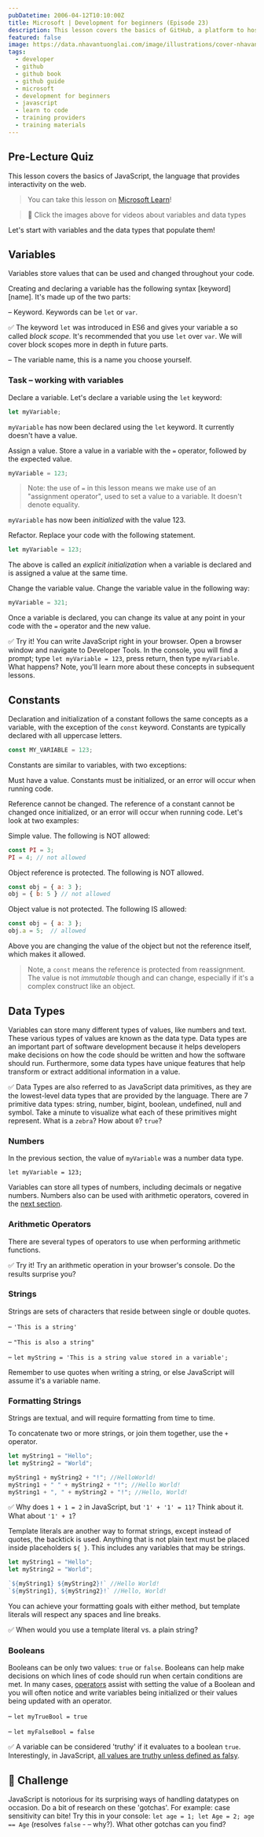 ```yaml
---
pubDatetime: 2006-04-12T10:10:00Z
title: Microsoft | Development for beginners (Episode 23)
description: This lesson covers the basics of GitHub, a platform to host and manage changes to your code.
featured: false
image: https://data.nhavantuonglai.com/image/illustrations/cover-nhavantuonglai-com-0508.jpg
tags:
  - developer
  - github
  - github book
  - github guide
  - microsoft
  - development for beginners
  - javascript
  - learn to code
  - training providers
  - training materials
---
```


## Pre-Lecture Quiz

This lesson covers the basics of JavaScript, the language that provides interactivity on the web.

> You can take this lesson on [Microsoft Learn](https://docs.microsoft.com/learn/modules/web-development-101-variables/?WT.mc_id=academic-77807-sagibbon)!

> 🎥 Click the images above for videos about variables and data types

Let's start with variables and the data types that populate them!
## Variables

Variables store values that can be used and changed throughout your code.

Creating and declaring a variable has the following syntax [keyword] [name]. It's made up of the two parts:

– Keyword. Keywords can be `let` or `var`.  

✅ The keyword `let` was introduced in ES6 and gives your variable a so called _block scope._ It's recommended that you use `let` over `var`. We will cover block scopes more in depth in future parts.

– The variable name, this is a name you choose yourself.

### Task – working with variables

Declare a variable. Let's declare a variable using the `let` keyword:

```javascript
let myVariable;
```

`myVariable` has now been declared using the `let` keyword. It currently doesn't have a value.

Assign a value. Store a value in a variable with the `=` operator, followed by the expected value.

```javascript
myVariable = 123;
```

> Note: the use of `=` in this lesson means we make use of an "assignment operator", used to set a value to a variable. It doesn't denote equality.

`myVariable` has now been _initialized_ with the value 123.

Refactor. Replace your code with the following statement.

```javascript
let myVariable = 123;
```

The above is called an _explicit initialization_ when a variable is declared and is assigned a value at the same time.

Change the variable value. Change the variable value in the following way:

```javascript
myVariable = 321;
```

Once a variable is declared, you can change its value at any point in your code with the `=` operator and the new value.

✅ Try it! You can write JavaScript right in your browser. Open a browser window and navigate to Developer Tools. In the console, you will find a prompt; type `let myVariable = 123`, press return, then type `myVariable`. What happens? Note, you'll learn more about these concepts in subsequent lessons.

## Constants

Declaration and initialization of a constant follows the same concepts as a variable, with the exception of the `const` keyword. Constants are typically declared with all uppercase letters.

```javascript
const MY_VARIABLE = 123;
```

Constants are similar to variables, with two exceptions:

Must have a value. Constants must be initialized, or an error will occur when running code.

Reference cannot be changed. The reference of a constant cannot be changed once initialized, or an error will occur when running code. Let's look at two examples:

Simple value. The following is NOT allowed:
   
```javascript
const PI = 3;
PI = 4; // not allowed
```
 
Object reference is protected. The following is NOT allowed.
   
```javascript
const obj = { a: 3 };
obj = { b: 5 } // not allowed
```

Object value is not protected. The following IS allowed:
    
```javascript
const obj = { a: 3 };
obj.a = 5;  // allowed
```

Above you are changing the value of the object but not the reference itself, which makes it allowed.

> Note, a `const` means the reference is protected from reassignment. The value is not _immutable_ though and can change, especially if it's a complex construct like an object.

## Data Types

Variables can store many different types of values, like numbers and text. These various types of values are known as the data type. Data types are an important part of software development because it helps developers make decisions on how the code should be written and how the software should run. Furthermore, some data types have unique features that help transform or extract additional information in a value.

✅ Data Types are also referred to as JavaScript data primitives, as they are the lowest-level data types that are provided by the language. There are 7 primitive data types: string, number, bigint, boolean, undefined, null and symbol. Take a minute to visualize what each of these primitives might represent. What is a `zebra`? How about `0`? `true`?

### Numbers

In the previous section, the value of `myVariable` was a number data type.

`let myVariable = 123;`

Variables can store all types of numbers, including decimals or negative numbers. Numbers also can be used with arithmetic operators, covered in the [next section](#arithmetic-operators).

### Arithmetic Operators

There are several types of operators to use when performing arithmetic functions.

✅ Try it! Try an arithmetic operation in your browser's console. Do the results surprise you?

### Strings

Strings are sets of characters that reside between single or double quotes.

– `'This is a string'`

– `"This is also a string"`

– `let myString = 'This is a string value stored in a variable';`

Remember to use quotes when writing a string, or else JavaScript will assume it's a variable name.

### Formatting Strings

Strings are textual, and will require formatting from time to time.

To concatenate two or more strings, or join them together, use the `+` operator.

```javascript
let myString1 = "Hello";
let myString2 = "World";

myString1 + myString2 + "!"; //HelloWorld!
myString1 + " " + myString2 + "!"; //Hello World!
myString1 + ", " + myString2 + "!"; //Hello, World!

```

✅ Why does `1 + 1 = 2` in JavaScript, but `'1' + '1' = 11?` Think about it. What about `'1' + 1`?

Template literals are another way to format strings, except instead of quotes, the backtick  is used. Anything that is not plain text must be placed inside placeholders `${ }`. This includes any variables that may be strings.

```javascript
let myString1 = "Hello";
let myString2 = "World";

`${myString1} ${myString2}!` //Hello World!
`${myString1}, ${myString2}!` //Hello, World!
```

You can achieve your formatting goals with either method, but template literals will respect any spaces and line breaks.

✅ When would you use a template literal vs. a plain string?

### Booleans

Booleans can be only two values: `true` or `false`. Booleans can help make decisions on which lines of code should run when certain conditions are met. In many cases, [operators](#arithmetic-operators) assist with setting the value of a Boolean and you will often notice and write variables being initialized or their values being updated with an operator.

– `let myTrueBool = true`

– `let myFalseBool = false`

✅ A variable can be considered 'truthy' if it evaluates to a boolean `true`. Interestingly, in JavaScript, [all values are truthy unless defined as falsy](https://developer.mozilla.org/docs/Glossary/Truthy).

## 🚀 Challenge

JavaScript is notorious for its surprising ways of handling datatypes on occasion. Do a bit of research on these 'gotchas'. For example: case sensitivity can bite! Try this in your console: `let age = 1; let Age = 2; age == Age` (resolves `false`   - – why?). What other gotchas can you find?